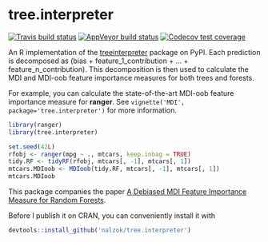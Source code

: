 # tree.interpreter
<!-- badges: start -->
[![Travis build status](https://travis-ci.org/nalzok/tree.interpreter.svg?branch=master)](https://travis-ci.org/nalzok/tree.interpreter)
[![AppVeyor build status](https://ci.appveyor.com/api/projects/status/github/nalzok/tree.interpreter?branch=master&svg=true)](https://ci.appveyor.com/project/nalzok/tree.interpreter)
[![Codecov test coverage](https://codecov.io/gh/nalzok/tree.interpreter/branch/master/graph/badge.svg)](https://codecov.io/gh/nalzok/tree.interpreter?branch=master)
<!-- badges: end -->

An R implementation of the [treeinterpreter][treeinterpreter] package on PyPI.
Each prediction is decomposed as (bias + feature\_1\_contribution + ... +
feature\_n\_contribution). This decomposition is then used to calculate the
MDI and MDI-oob feature importance measures for both trees and forests.

For example, you can calculate the state-of-the-art MDI-oob feature importance
measure for **ranger**. See `vignette('MDI', package='tree.interpreter')` for
more information.

```r
library(ranger)
library(tree.interpreter)

set.seed(42L)
rfobj <- ranger(mpg ~ ., mtcars, keep.inbag = TRUE)
tidy.RF <- tidyRF(rfobj, mtcars[, -1], mtcars[, 1])
mtcars.MDIoob <- MDIoob(tidy.RF, mtcars[, -1], mtcars[, 1])
mtcars.MDIoob
```

This package companies the paper [A Debiased MDI Feature Importance Measure for
Random Forests][debiased].

Before I publish it on CRAN, you can conveniently install it with

```r
devtools::install_github('nalzok/tree.interpreter')
```

  [treeinterpreter]: https://pypi.org/project/treeinterpreter/
  [debiased]: https://arxiv.org/abs/1906.10845
